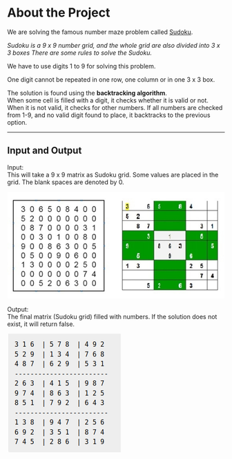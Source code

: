 # About the Project

We are solving the famous number maze problem called [Sudoku](https://www.google.com/url?sa=t&rct=j&q=&esrc=s&source=web&cd=&cad=rja&uact=8&ved=2ahUKEwjN5OjdkqH5AhWNyqACHduhDAUQFnoECAkQAQ&url=https%3A%2F%2Fen.wikipedia.org%2Fwiki%2FSudoku&usg=AOvVaw0uSqpPzYrZ7lA8yesmtFjG).

*Sudoku is a 9 x 9 number grid, and the whole grid are also divided into 3 x 3 boxes There are some rules to solve the Sudoku.*

We have to use digits 1 to 9 for solving this problem.

One digit cannot be repeated in one row, one column or in one 3 x 3 box.

The solution is found using the **backtracking algorithm**. <br>When some cell is filled with a digit, it checks whether it is valid or not. When it is not valid, it checks for other numbers. If all numbers are checked from 1-9, and no valid digit found to place, it backtracks to the previous option.

---

## Input and Output

Input:
<br>This will take a 9 x 9 matrix as Sudoku grid. Some values are placed in the grid. The blank spaces are denoted by 0.

![sudoku-img](/images/sudoku-img.jpg)

Output:
<br>The final matrix (Sudoku grid) filled with numbers. If the solution does not exist, it will return false.

![sudoku-img-1](/images/sudoku-img-1.png)

